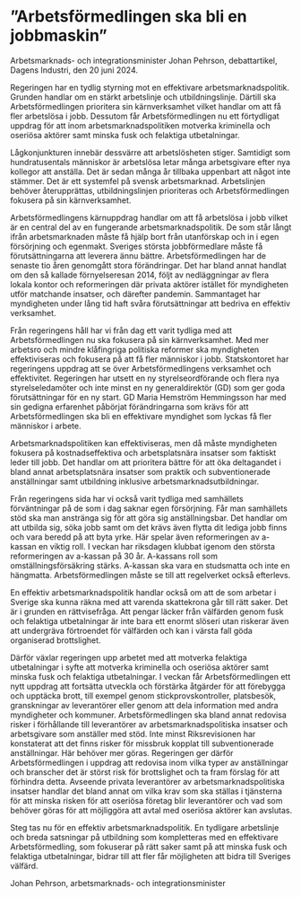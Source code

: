 # ”Arbetsförmedlingen ska bli en jobbmaskin”

Arbetsmarknads\- och integrationsminister Johan Pehrson, debattartikel, Dagens Industri, den 20 juni 2024\.


Regeringen har en tydlig styrning mot en effektivare arbetsmarknadspolitik. Grunden handlar om en stärkt arbetslinje och utbildningslinje. Därtill ska Arbetsförmedlingen prioritera sin kärnverksamhet vilket handlar om att få fler arbetslösa i jobb. Dessutom får Arbetsförmedlingen nu ett förtydligat uppdrag för att inom arbetsmarknadspolitiken motverka kriminella och oseriösa aktörer samt minska fusk och felaktiga utbetalningar.

Lågkonjunkturen innebär dessvärre att arbetslösheten stiger. Samtidigt som hundratusentals människor är arbetslösa letar många arbetsgivare efter nya kollegor att anställa. Det är sedan många år tillbaka uppenbart att något inte stämmer. Det är ett systemfel på svensk arbetsmarknad. Arbetslinjen behöver återupprättas, utbildningslinjen prioriteras och Arbetsförmedlingen fokusera på sin kärnverksamhet.

Arbetsförmedlingens kärnuppdrag handlar om att få arbetslösa i jobb vilket är en central del av en fungerande arbetsmarknadspolitik. De som står långt ifrån arbetsmarknaden måste få hjälp bort från utanförskap och in i egen försörjning och egenmakt. Sveriges största jobbförmedlare måste få förutsättningarna att leverera ännu bättre. Arbetsförmedlingen har de senaste tio åren genomgått stora förändringar. Det har bland annat handlat om den så kallade förnyelseresan 2014, följt av nedläggningar av flera lokala kontor och reformeringen där privata aktörer istället för myndigheten utför matchande insatser, och därefter pandemin. Sammantaget har myndigheten under lång tid haft svåra förutsättningar att bedriva en effektiv verksamhet.

Från regeringens håll har vi från dag ett varit tydliga med att Arbetsförmedlingen nu ska fokusera på sin kärnverksamhet. Med mer arbetsro och mindre klåfingriga politiska reformer ska myndigheten effektiviseras och fokusera på att få fler människor i jobb. Statskontoret har regeringens uppdrag att se över Arbetsförmedlingens verksamhet och effektivitet. Regeringen har utsett en ny styrelseordförande och flera nya styrelseledamöter och inte minst en ny generaldirektör (GD) som ger goda förutsättningar för en ny start. GD Maria Hemström Hemmingsson har med sin gedigna erfarenhet påbörjat förändringarna som krävs för att Arbetsförmedlingen ska bli en effektivare myndighet som lyckas få fler människor i arbete.

Arbetsmarknadspolitiken kan effektiviseras, men då måste myndigheten fokusera på kostnadseffektiva och arbetsplatsnära insatser som faktiskt leder till jobb. Det handlar om att prioritera bättre för att öka deltagandet i bland annat arbetsplatsnära insatser som praktik och subventionerade anställningar samt utbildning inklusive arbetsmarknadsutbildningar.

Från regeringens sida har vi också varit tydliga med samhällets förväntningar på de som i dag saknar egen försörjning. Får man samhällets stöd ska man anstränga sig för att göra sig anställningsbar. Det handlar om att utbilda sig, söka jobb samt om det krävs även flytta dit lediga jobb finns och vara beredd på att byta yrke. Här spelar även reformeringen av a\-kassan en viktig roll. I veckan har riksdagen klubbat igenom den största reformeringen av a\-kassan på 30 år. A\-kassans roll som omställningsförsäkring stärks. A\-kassan ska vara en studsmatta och inte en hängmatta. Arbetsförmedlingen måste se till att regelverket också efterlevs.

En effektiv arbetsmarknadspolitik handlar också om att de som arbetar i Sverige ska kunna räkna med att varenda skattekrona går till rätt saker. Det är i grunden en rättvisefråga. Att pengar läcker från välfärden genom fusk och felaktiga utbetalningar är inte bara ett enormt slöseri utan riskerar även att undergräva förtroendet för välfärden och kan i värsta fall göda organiserad brottslighet.

Därför växlar regeringen upp arbetet med att motverka felaktiga utbetalningar i syfte att motverka kriminella och oseriösa aktörer samt minska fusk och felaktiga utbetalningar. I veckan får Arbetsförmedlingen ett nytt uppdrag att fortsätta utveckla och förstärka åtgärder för att förebygga och upptäcka brott, till exempel genom stickprovskontroller, platsbesök, granskningar av leverantörer eller genom att dela information med andra myndigheter och kommuner. Arbetsförmedlingen ska bland annat redovisa risker i förhållande till leverantörer av arbetsmarknadspolitiska insatser och arbetsgivare som anställer med stöd. Inte minst Riksrevisionen har konstaterat att det finns risker för missbruk kopplat till subventionerade anställningar. Här behöver mer göras. Regeringen ger därför Arbetsförmedlingen i uppdrag att redovisa inom vilka typer av anställningar och branscher det är störst risk för brottslighet och ta fram förslag för att förhindra detta. Avseende privata leverantörer av arbetsmarknadspolitiska insatser handlar det bland annat om vilka krav som ska ställas i tjänsterna för att minska risken för att oseriösa företag blir leverantörer och vad som behöver göras för att möjliggöra att avtal med oseriösa aktörer kan avslutas.

Steg tas nu för en effektiv arbetsmarknadspolitik. En tydligare arbetslinje och breda satsningar på utbildning som kompletteras med en effektivare Arbetsförmedling, som fokuserar på rätt saker samt på att minska fusk och felaktiga utbetalningar, bidrar till att fler får möjligheten att bidra till Sveriges välfärd.

Johan Pehrson, arbetsmarknads\- och integrationsminister

